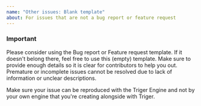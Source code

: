 ```yaml
---
name: "Other issues: Blank template"
about: For issues that are not a bug report or feature request
---
```


### Important
Please consider using the Bug report or Feature request template. If it doesn't belong there, feel free to use this (empty) template. Make sure to provide enough details so it is clear for contributors to help you out. Premature or incomplete issues cannot be resolved due to lack of information or unclear descriptions.

Make sure your issue can be reproduced with the Triger Engine and not by your own engine that you're creating alongside with Triger.

